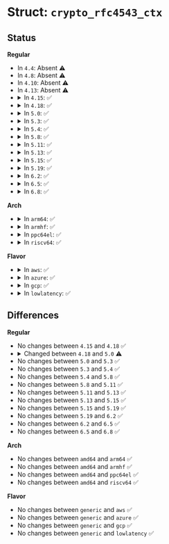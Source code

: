 # Struct: <code>crypto_rfc4543_ctx</code>

## Status
<b>Regular</b>
<ul>
<li>
In <code>4.4</code>: Absent ⚠️
</li>
<li>
In <code>4.8</code>: Absent ⚠️
</li>
<li>
In <code>4.10</code>: Absent ⚠️
</li>
<li>
In <code>4.13</code>: Absent ⚠️
</li>
<li>
<details>
<summary>In <code>4.15</code>: ✅</summary>

```c
struct crypto_rfc4543_ctx {
    struct crypto_aead *child;
    struct crypto_skcipher *null;
    u8 nonce[4];
};
```
</details>
</li>
<li>
<details>
<summary>In <code>4.18</code>: ✅</summary>

```c
struct crypto_rfc4543_ctx {
    struct crypto_aead *child;
    struct crypto_skcipher *null;
    u8 nonce[4];
};
```
</details>
</li>
<li>
<details>
<summary>In <code>5.0</code>: ✅</summary>

```c
struct crypto_rfc4543_ctx {
    struct crypto_aead *child;
    struct crypto_sync_skcipher *null;
    u8 nonce[4];
};
```
</details>
</li>
<li>
<details>
<summary>In <code>5.3</code>: ✅</summary>

```c
struct crypto_rfc4543_ctx {
    struct crypto_aead *child;
    struct crypto_sync_skcipher *null;
    u8 nonce[4];
};
```
</details>
</li>
<li>
<details>
<summary>In <code>5.4</code>: ✅</summary>

```c
struct crypto_rfc4543_ctx {
    struct crypto_aead *child;
    struct crypto_sync_skcipher *null;
    u8 nonce[4];
};
```
</details>
</li>
<li>
<details>
<summary>In <code>5.8</code>: ✅</summary>

```c
struct crypto_rfc4543_ctx {
    struct crypto_aead *child;
    struct crypto_sync_skcipher *null;
    u8 nonce[4];
};
```
</details>
</li>
<li>
<details>
<summary>In <code>5.11</code>: ✅</summary>

```c
struct crypto_rfc4543_ctx {
    struct crypto_aead *child;
    struct crypto_sync_skcipher *null;
    u8 nonce[4];
};
```
</details>
</li>
<li>
<details>
<summary>In <code>5.13</code>: ✅</summary>

```c
struct crypto_rfc4543_ctx {
    struct crypto_aead *child;
    struct crypto_sync_skcipher *null;
    u8 nonce[4];
};
```
</details>
</li>
<li>
<details>
<summary>In <code>5.15</code>: ✅</summary>

```c
struct crypto_rfc4543_ctx {
    struct crypto_aead *child;
    struct crypto_sync_skcipher *null;
    u8 nonce[4];
};
```
</details>
</li>
<li>
<details>
<summary>In <code>5.19</code>: ✅</summary>

```c
struct crypto_rfc4543_ctx {
    struct crypto_aead *child;
    struct crypto_sync_skcipher *null;
    u8 nonce[4];
};
```
</details>
</li>
<li>
<details>
<summary>In <code>6.2</code>: ✅</summary>

```c
struct crypto_rfc4543_ctx {
    struct crypto_aead *child;
    struct crypto_sync_skcipher *null;
    u8 nonce[4];
};
```
</details>
</li>
<li>
<details>
<summary>In <code>6.5</code>: ✅</summary>

```c
struct crypto_rfc4543_ctx {
    struct crypto_aead *child;
    struct crypto_sync_skcipher *null;
    u8 nonce[4];
};
```
</details>
</li>
<li>
<details>
<summary>In <code>6.8</code>: ✅</summary>

```c
struct crypto_rfc4543_ctx {
    struct crypto_aead *child;
    struct crypto_sync_skcipher *null;
    u8 nonce[4];
};
```
</details>
</li>
</ul>
<b>Arch</b>
<ul>
<li>
<details>
<summary>In <code>arm64</code>: ✅</summary>

```c
struct crypto_rfc4543_ctx {
    struct crypto_aead *child;
    struct crypto_sync_skcipher *null;
    u8 nonce[4];
};
```
</details>
</li>
<li>
<details>
<summary>In <code>armhf</code>: ✅</summary>

```c
struct crypto_rfc4543_ctx {
    struct crypto_aead *child;
    struct crypto_sync_skcipher *null;
    u8 nonce[4];
};
```
</details>
</li>
<li>
<details>
<summary>In <code>ppc64el</code>: ✅</summary>

```c
struct crypto_rfc4543_ctx {
    struct crypto_aead *child;
    struct crypto_sync_skcipher *null;
    u8 nonce[4];
};
```
</details>
</li>
<li>
<details>
<summary>In <code>riscv64</code>: ✅</summary>

```c
struct crypto_rfc4543_ctx {
    struct crypto_aead *child;
    struct crypto_sync_skcipher *null;
    u8 nonce[4];
};
```
</details>
</li>
</ul>
<b>Flavor</b>
<ul>
<li>
<details>
<summary>In <code>aws</code>: ✅</summary>

```c
struct crypto_rfc4543_ctx {
    struct crypto_aead *child;
    struct crypto_sync_skcipher *null;
    u8 nonce[4];
};
```
</details>
</li>
<li>
<details>
<summary>In <code>azure</code>: ✅</summary>

```c
struct crypto_rfc4543_ctx {
    struct crypto_aead *child;
    struct crypto_sync_skcipher *null;
    u8 nonce[4];
};
```
</details>
</li>
<li>
<details>
<summary>In <code>gcp</code>: ✅</summary>

```c
struct crypto_rfc4543_ctx {
    struct crypto_aead *child;
    struct crypto_sync_skcipher *null;
    u8 nonce[4];
};
```
</details>
</li>
<li>
<details>
<summary>In <code>lowlatency</code>: ✅</summary>

```c
struct crypto_rfc4543_ctx {
    struct crypto_aead *child;
    struct crypto_sync_skcipher *null;
    u8 nonce[4];
};
```
</details>
</li>
</ul>

## Differences
<b>Regular</b>
<ul>
<li>
No changes between <code>4.15</code> and <code>4.18</code> ✅
</li>
<li>
<details>
<summary>Changed between <code>4.18</code> and <code>5.0</code> ⚠️</summary>
<ul>
<li>
<b>Field type changed. </b>
<code>struct crypto_skcipher *null</code> ➡️ <code>struct crypto_sync_skcipher *null</code>
</li>
</ul>
</details>
</li>
<li>
No changes between <code>5.0</code> and <code>5.3</code> ✅
</li>
<li>
No changes between <code>5.3</code> and <code>5.4</code> ✅
</li>
<li>
No changes between <code>5.4</code> and <code>5.8</code> ✅
</li>
<li>
No changes between <code>5.8</code> and <code>5.11</code> ✅
</li>
<li>
No changes between <code>5.11</code> and <code>5.13</code> ✅
</li>
<li>
No changes between <code>5.13</code> and <code>5.15</code> ✅
</li>
<li>
No changes between <code>5.15</code> and <code>5.19</code> ✅
</li>
<li>
No changes between <code>5.19</code> and <code>6.2</code> ✅
</li>
<li>
No changes between <code>6.2</code> and <code>6.5</code> ✅
</li>
<li>
No changes between <code>6.5</code> and <code>6.8</code> ✅
</li>
</ul>
<b>Arch</b>
<ul>
<li>
No changes between <code>amd64</code> and <code>arm64</code> ✅
</li>
<li>
No changes between <code>amd64</code> and <code>armhf</code> ✅
</li>
<li>
No changes between <code>amd64</code> and <code>ppc64el</code> ✅
</li>
<li>
No changes between <code>amd64</code> and <code>riscv64</code> ✅
</li>
</ul>
<b>Flavor</b>
<ul>
<li>
No changes between <code>generic</code> and <code>aws</code> ✅
</li>
<li>
No changes between <code>generic</code> and <code>azure</code> ✅
</li>
<li>
No changes between <code>generic</code> and <code>gcp</code> ✅
</li>
<li>
No changes between <code>generic</code> and <code>lowlatency</code> ✅
</li>
</ul>
